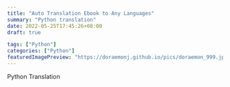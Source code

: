 ```yaml
---
title: "Auto Translation Ebook to Any Languages"
summary: "Python translation"
date: 2022-05-25T17:45:26+08:00
draft: true

tags: ["Python"]
categories: ["Python"]
featuredImagePreview: "https://doraemonj.github.io/pics/doraemon_999.jpeg"
---
```


Python Translation
